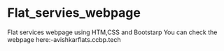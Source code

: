 # Flat_servies_webpage
Flat services webpage using HTM,CSS and Bootstarp 
You can check the webpage here:-avishkarflats.ccbp.tech
